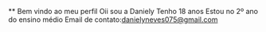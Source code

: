 ** Bem vindo ao meu perfil 
Oii sou a Daniely
Tenho 18 anos
Estou no 2º ano do ensino médio 
Email de contato:danielyneves075@gmail.com
